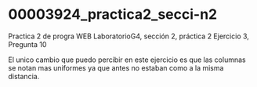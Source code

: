# 00003924_practica2_secci-n2
Practica 2 de progra WEB
LaboratorioG4, sección 2, práctica 2 Ejercicio 3, Pregunta 10

El unico cambio que puedo percibir en este ejercicio es que las columnas se notan mas uniformes ya que antes no estaban como a la misma distancia.